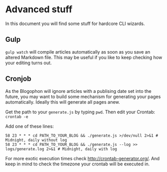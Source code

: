 Advanced stuff
==============

In this document you will find some stuff for hardcore CLI wizards.

Gulp
-----

`gulp watch` will compile articles automatically as soon as you save an altered Markdown file. This may be useful if you like to keep checking how your editing turns out.

Cronjob
-------

As the Blogophon will ignore articles with a publising date set into the future, you may want to build some mechanism for generating your pages automatically. Ideally this will generate all pages anew.

Get the path to your `generate.js` by typing `pwd`. Then edit your Crontab: `crontab -e`

Add one of these lines:

```
58 23 * * * cd PATH_TO_YOUR_BLOG && ./generate.js >/dev/null 2>&1 # Midnight, daily without log
58 23 * * * cd PATH_TO_YOUR_BLOG && ./generate.js --log >> logs/generate.log 2>&1 # Midnight, daily with log
```

For more exotic execution times check http://crontab-generator.org/. And keep in mind to check the timezone your crontab will be executed in.
